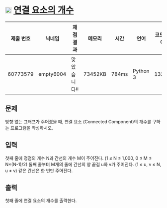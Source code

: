 # <img width="20px"  src="https://d2gd6pc034wcta.cloudfront.net/tier/9.svg" class="solvedac-tier"> [연결 요소의 개수](https://www.acmicpc.net/problem/11724) 

| 제출 번호 | 닉네임 | 채점 결과 | 메모리 | 시간 | 언어 | 코드 길이 |
|---|---|---|---|---|---|---|
|60773579|empty6004|맞았습니다!! |73452KB|784ms|Python 3|1329B|

## 문제
<p>방향 없는 그래프가 주어졌을 때, 연결 요소 (Connected Component)의 개수를 구하는 프로그램을 작성하시오.</p>

## 입력
<p>첫째 줄에 정점의 개수 N과 간선의 개수 M이 주어진다. (1 ≤ N ≤ 1,000, 0 ≤ M ≤ N×(N-1)/2) 둘째 줄부터 M개의 줄에 간선의 양 끝점 u와 v가 주어진다. (1 ≤ u, v ≤ N, u ≠ v) 같은 간선은 한 번만 주어진다.</p>

## 출력
<p>첫째 줄에 연결 요소의 개수를 출력한다.</p>

